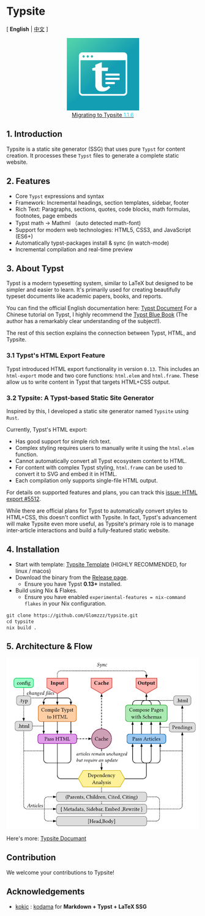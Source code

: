 
# Typsite
[ **English** | [中文](./README-cn.md) ]

<div style="text-align: center;">
<img src="./resources/root/icon.svg" width="37.5%"/>
</div>
<div style="text-align: center;">
<a href="https://typ.rowlib.com/en/migrate-to-116" title="Migrating to Typsite 1.1.6 [https://typ.rowlib.com/en/migrate-to-116]">Migrating to Typsite <span style="color: #22d3ee;">1.1.6</span></a>
</div>

## 1. Introduction

Typsite is a static site generator (SSG) that uses pure `Typst` for content creation. It processes these `Typst` files to generate a complete static website.

## 2. Features

-   Core `Typst` expressions and syntax
-   Framework: Incremental headings, section templates, sidebar, footer
-   Rich Text: Paragraphs, sections, quotes, code blocks, math formulas, footnotes, page embeds
-   Typst math -> Mathml （auto detected math-font)
-   Support for modern web technologies: HTML5, CSS3, and JavaScript (ES6+)
-   Automatically typst-packages install & sync (in watch-mode) 
-   Incremental compilation and real-time preview


## 3. About Typst

Typst is a modern typesetting system, similar to LaTeX but designed to be simpler and easier to learn. It's primarily used for creating beautifully typeset documents like academic papers, books, and reports.

You can find the official English documentation here: [Typst Document](https://typst.app/docs/)
For a Chinese tutorial on Typst, I highly recommend the [Typst Blue Book](https://typst-doc-cn.github.io/tutorial/introduction.html) (The author has a remarkably clear understanding of the subject!).

The rest of this section explains the connection between Typst, HTML, and Typsite.

### 3.1 Typst's HTML Export Feature

Typst introduced HTML export functionality in version `0.13`. This includes an `html-export` mode and two core functions: `html.elem` and `html.frame`. These allow us to write content in Typst that targets HTML+CSS output.

### 3.2 Typsite: A Typst-based Static Site Generator

Inspired by this, I developed a static site generator named `Typsite` using `Rust`.

Currently, Typst's HTML export:
-   Has good support for simple rich text.
-   Complex styling requires users to manually write it using the `html.elem` function.
-   Cannot automatically convert all Typst ecosystem content to HTML.
-   For content with complex Typst styling, `html.frame` can be used to convert it to SVG and embed it in HTML.
-   Each compilation only supports single-file HTML output.

For details on supported features and plans, you can track this [issue: HTML export #5512](https://github.com/typst/typst/issues/5512).

While there are official plans for Typst to automatically convert styles to HTML+CSS, this doesn't conflict with Typsite. In fact, Typst's advancement will make Typsite even more useful, as Typsite's primary role is to manage inter-article interactions and build a fully-featured static website.

## 4. Installation

-   Start with template: [Typsite Template](https://github.com/Glomzzz/typsite-template) (HIGHLY RECOMMENDED, for linux / macos)
-   Download the binary from the [Release page](https://github.com/Glomzzz/typsite/releases/latest).
    -   Ensure you have Typst **0.13+** installed.
-   Build using Nix & Flakes.
    -   Ensure you have enabled `experimental-features = nix-command flakes` in your Nix configuration.

```shell
git clone https://github.com/Glomzzz/typsite.git
cd typsite
nix build .
```

## 5. Architecture & Flow

![alt text](./process.png)

Here's more: [Typsite Documant](https://typ.rowlib.com/en/)

## Contribution

We welcome your contributions to Typsite!

## Acknowledgements

- [kokic](https://github.com/kokic) : [kodama](https://github.com/kokic/kodama) for **Markdown + Typst + LaTeX SSG**
